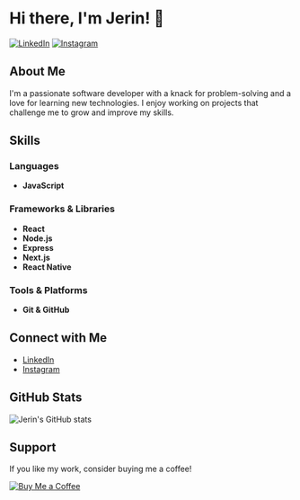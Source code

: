 # Hi there, I'm Jerin! 👋

[![LinkedIn](https://img.shields.io/badge/LinkedIn-Connect-blue)](https://www.linkedin.com/in/jerin-t-8866581a0)
[![Instagram](https://img.shields.io/badge/Instagram-Follow-orange)](https://www.instagram.com/jerin_25_01?igsh=MTBia2dzNzlpM2J5bg==)

## About Me

I'm a passionate software developer with a knack for problem-solving and a love for learning new technologies. I enjoy working on projects that challenge me to grow and improve my skills.

## Skills

### Languages
- **JavaScript**

### Frameworks & Libraries
- **React**
- **Node.js**
- **Express**
- **Next.js**
- **React Native**

### Tools & Platforms
- **Git & GitHub**

## Connect with Me

- [LinkedIn](https://www.linkedin.com/in/jerin-t-8866581a0)
- [Instagram](https://www.instagram.com/jerin_25_01?igsh=MTBia2dzNzlpM2J5bg==)

## GitHub Stats

![Jerin's GitHub stats](https://github-readme-stats.vercel.app/api?username=JerinOfficial2001&show_icons=true&theme=radical)

## Support

If you like my work, consider buying me a coffee!

[![Buy Me a Coffee](https://img.shields.io/badge/Buy%20Me%20a%20Coffee-Support%20Me-orange)](https://www.buymeacoffee.com/JerinOfficial2001)
